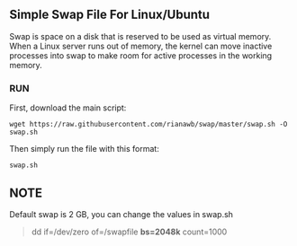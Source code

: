 ## Simple Swap File For Linux/Ubuntu

Swap is space on a disk that is reserved to be used as virtual memory. When a Linux server runs out of memory, the kernel can move inactive processes into swap to make room for active processes in the working memory.

### RUN

First, download the main script:
```
wget https://raw.githubusercontent.com/rianawb/swap/master/swap.sh -O swap.sh
```
Then simply run the file with this format:
```
swap.sh
```
## NOTE

Default swap is 2 GB, you can change the values in swap.sh
> dd if=/dev/zero of=/swapfile **bs=2048k** count=1000
